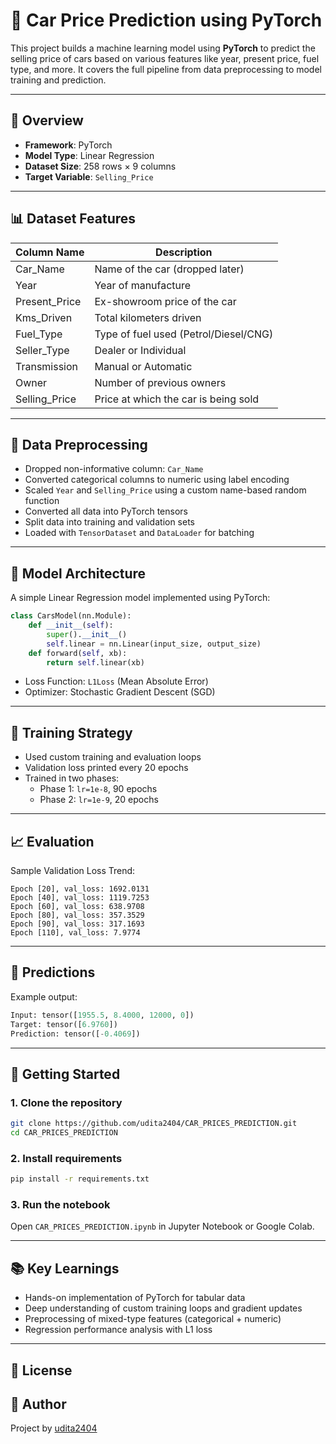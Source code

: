
# 🚗 Car Price Prediction using PyTorch

This project builds a machine learning model using **PyTorch** to predict the selling price of cars based on various features like year, present price, fuel type, and more. It covers the full pipeline from data preprocessing to model training and prediction.

---

## 📌 Overview

- **Framework**: PyTorch
- **Model Type**: Linear Regression
- **Dataset Size**: 258 rows × 9 columns
- **Target Variable**: `Selling_Price`

---

## 📊 Dataset Features

| Column Name     | Description                              |
|-----------------|------------------------------------------|
| Car_Name        | Name of the car (dropped later)          |
| Year            | Year of manufacture                      |
| Present_Price   | Ex-showroom price of the car             |
| Kms_Driven      | Total kilometers driven                  |
| Fuel_Type       | Type of fuel used (Petrol/Diesel/CNG)    |
| Seller_Type     | Dealer or Individual                     |
| Transmission    | Manual or Automatic                      |
| Owner           | Number of previous owners                |
| Selling_Price   | Price at which the car is being sold     |

---

## 🧹 Data Preprocessing

- Dropped non-informative column: `Car_Name`
- Converted categorical columns to numeric using label encoding
- Scaled `Year` and `Selling_Price` using a custom name-based random function
- Converted all data into PyTorch tensors
- Split data into training and validation sets
- Loaded with `TensorDataset` and `DataLoader` for batching

---

## 🧠 Model Architecture

A simple Linear Regression model implemented using PyTorch:

```python
class CarsModel(nn.Module):
    def __init__(self):
        super().__init__()
        self.linear = nn.Linear(input_size, output_size)
    def forward(self, xb):
        return self.linear(xb)
```

- Loss Function: `L1Loss` (Mean Absolute Error)
- Optimizer: Stochastic Gradient Descent (SGD)

---

## 🔁 Training Strategy

- Used custom training and evaluation loops
- Validation loss printed every 20 epochs
- Trained in two phases:
  - Phase 1: `lr=1e-8`, 90 epochs
  - Phase 2: `lr=1e-9`, 20 epochs

---

## 📈 Evaluation

Sample Validation Loss Trend:

```
Epoch [20], val_loss: 1692.0131
Epoch [40], val_loss: 1119.7253
Epoch [60], val_loss: 638.9708
Epoch [80], val_loss: 357.3529
Epoch [90], val_loss: 317.1693
Epoch [110], val_loss: 7.9774
```

---

## 🔮 Predictions

Example output:
```python
Input: tensor([1955.5, 8.4000, 12000, 0])
Target: tensor([6.9760])
Prediction: tensor([-0.4069])
```

---

## 🚀 Getting Started

### 1. Clone the repository
```bash
git clone https://github.com/udita2404/CAR_PRICES_PREDICTION.git
cd CAR_PRICES_PREDICTION
```

### 2. Install requirements
```bash
pip install -r requirements.txt
```

### 3. Run the notebook
Open `CAR_PRICES_PREDICTION.ipynb` in Jupyter Notebook or Google Colab.

---

## 📚 Key Learnings

- Hands-on implementation of PyTorch for tabular data
- Deep understanding of custom training loops and gradient updates
- Preprocessing of mixed-type features (categorical + numeric)
- Regression performance analysis with L1 loss

---

## 📄 License


## 👤 Author

Project by [udita2404](https://github.com/udita2404)
